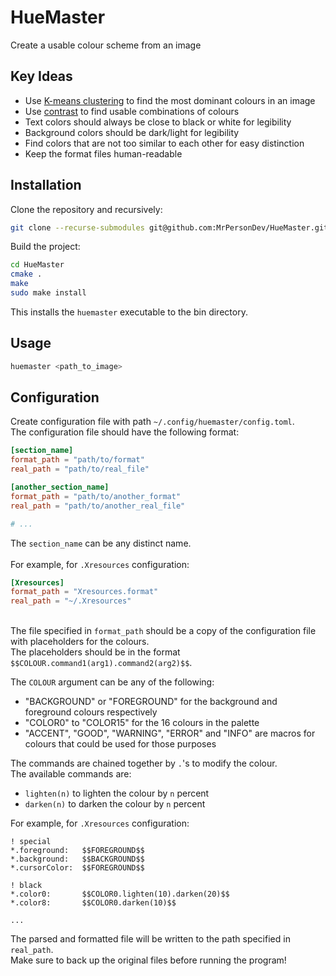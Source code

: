 # HueMaster
Create a usable colour scheme from an image

## Key Ideas
* Use [K-means clustering](https://en.wikipedia.org/wiki/K-means_clustering) to find the most dominant colours in an image
* Use [contrast](https://webaim.org/resources/contrastchecker/) to find usable combinations of colours
* Text colors should always be close to black or white for legibility
* Background colors should be dark/light for legibility
* Find colors that are not too similar to each other for easy distinction
* Keep the format files human-readable

## Installation
Clone the repository and recursively:
```bash
git clone --recurse-submodules git@github.com:MrPersonDev/HueMaster.git
```

Build the project:
```bash
cd HueMaster
cmake .
make
sudo make install
```

This installs the `huemaster` executable to the bin directory.

## Usage
```bash
huemaster <path_to_image>
```

## Configuration
Create configuration file with path `~/.config/huemaster/config.toml`.\
The configuration file should have the following format:
```toml
[section_name]
format_path = "path/to/format"
real_path = "path/to/real_file"

[another_section_name]
format_path = "path/to/another_format"
real_path = "path/to/another_real_file"

# ...
```
The `section_name` can be any distinct name.\
\
For example, for `.Xresources` configuration:
```toml
[Xresources]
format_path = "Xresources.format"
real_path = "~/.Xresources"
```
\
The file specified in `format_path` should be a copy of the configuration file with placeholders for the colours.\
The placeholders should be in the format `$$COLOUR.command1(arg1).command2(arg2)$$`.

The `COLOUR` argument can be any of the following:
* "BACKGROUND" or "FOREGROUND" for the background and foreground colours respectively
* "COLOR0" to "COLOR15" for the 16 colours in the palette
* "ACCENT", "GOOD", "WARNING", "ERROR" and "INFO" are macros for colours that could be used for those purposes

The commands are chained together by `.`'s to modify the colour.\
The available commands are:
* `lighten(n)` to lighten the colour by `n` percent
* `darken(n)` to darken the colour by `n` percent

For example, for `.Xresources` configuration:
```Xresources
! special
*.foreground:   $$FOREGROUND$$
*.background:   $$BACKGROUND$$
*.cursorColor:  $$FOREGROUND$$

! black
*.color0:       $$COLOR0.lighten(10).darken(20)$$
*.color8:       $$COLOR0.darken(10)$$

...
```

The parsed and formatted file will be written to the path specified in `real_path`.\
Make sure to back up the original files before running the program!
